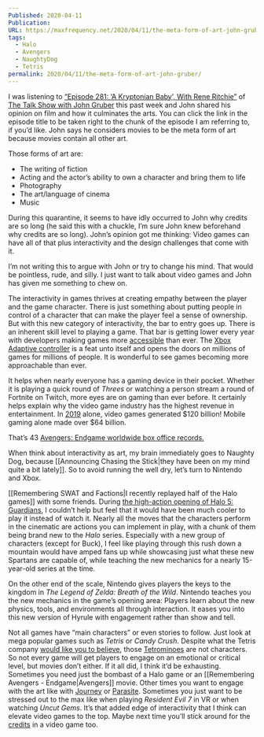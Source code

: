 ```yaml
---
Published: 2020-04-11
Publication: 
URL: https://maxfrequency.net/2020/04/11/the-meta-form-of-art-john-gruber/
tags:
  - Halo
  - Avengers
  - NaughtyDog
  - Tetris
permalink: 2020/04/11/the-meta-form-of-art-john-gruber/
---
```

I was listening to [“Episode 281: ‘A Kryptonian Baby’, With Rene Ritchie”](https://overcast.fm/+B7NCK7OZo/10:55) of [The Talk Show with John Gruber](https://daringfireball.net/thetalkshow/) this past week and John shared his opinion on film and how it culminates the arts. You can click the link in the episode title to be taken right to the chunk of the episode I am referring to, if you’d like. John says he considers movies to be the meta form of art because movies contain all other art.

Those forms of art are:

- The writing of fiction
- Acting and the actor’s ability to own a character and bring them to life
- Photography
- The art/language of cinema
- Music

During this quarantine, it seems to have idly occurred to John why credits are so long (he said this with a chuckle, I’m sure John knew beforehand why credits are so long). John’s opinion got me thinking: Video games can have all of that plus interactivity and the design challenges that come with it.

I’m not writing this to argue with John or try to change his mind. That would be pointless, rude, and silly. I just want to talk about video games and John has given me something to chew on.

The interactivity in games thrives at creating empathy between the player and the game character. There is just something about putting people in control of a character that can make the player feel a sense of ownership. But with this new category of interactivity, the bar to entry goes up. There is an inherent skill level to playing a game. That bar is getting lower every year with developers making games more [accessible](https://www.youtube.com/playlist?list=PLc38fcMFcV_vvWOhMDriBlVocTZ8mKQzR) than ever. The [Xbox Adaptive controller](https://www.xbox.com/en-US/accessories/controllers/xbox-adaptive-controller) is a feat unto itself and opens the doors on millions of games for millions of people. It is wonderful to see games becoming more approachable than ever.

It helps when nearly everyone has a gaming device in their pocket. Whether it is playing a quick round of *Threes* or watching a person stream a round of Fortnite on Twitch, more eyes are on gaming than ever before. It certainly helps explain why the video game industry has the highest revenue in entertainment. In [2019](https://www.superdataresearch.com/reports/2019-year-in-review) alone, video games generated $120 billion! Mobile gaming alone made over $64 billion.

That’s 43 [Avengers: Endgame worldwide box office records.](https://www.boxofficemojo.com/releasegroup/gr3511898629/)

When think about interactivity as art, my brain immediately goes to Naughty Dog, because [[Announcing Chasing the Stick|they have been on my mind quite a bit lately]]. So to avoid running the well dry, let’s turn to Nintendo and Xbox.

[[Remembering SWAT and Factions|I recently replayed half of the Halo games]] with some friends. During [the high-action opening of Halo 5: Guardians](https://youtube.com/watch?v=44oJi5w2Wjc&t=79), I couldn’t help but feel that it would have been much cooler to play it instead of watch it. Nearly all the moves that the characters perform in the cinematic are actions you can implement in play, with a chunk of them being brand new to the *Halo* series. Especially with a new group of characters (except for Buck), I feel like playing through this rush down a mountain would have amped fans up while showcasing just what these new Spartans are capable of, while teaching the new mechanics for a nearly 15-year-old series at the time.

On the other end of the scale, Nintendo gives players the keys to the kingdom in *The Legend of Zelda: Breath of the Wild*. Nintendo teaches you the new mechanics in the game’s opening area: Players learn about the new physics, tools, and environments all through interaction. It eases you into this new version of Hyrule with engagement rather than show and tell.

Not all games have “main characters” or even stories to follow. Just look at mega popular games such as *Tetris* or *Candy Crush*. Despite what the Tetris company [would like you to believe](https://www.theverge.com/2016/6/27/12048422/tetris-movie-trilogy-why), those [Tetrominoes](https://en.wikipedia.org/wiki/Tetromino) are not characters. So not every game will get players to engage on an emotional or critical level, but movies don’t either. If it all did, I think it’d be exhausting. Sometimes you need just the bombast of a Halo game or an [[Remembering Avengers - Endgame|Avengers]] movie. Other times you want to engage with the art like with [Journey](https://thatgamecompany.com/journey/) or [Parasite](https://en.wikipedia.org/wiki/Parasite_(2019_film)). Sometimes you just want to be stressed out to the max like when playing *Resident Evil 7* in VR or when watching *Uncut Gems*. It’s that added edge of interactivity that I think can elevate video games to the top. Maybe next time you’ll stick around for the [credits](https://youtube.com/watch?v=RLOPbZECC4E&t=192) in a video game too.
